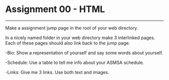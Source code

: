# Assignment 00 - HTML

---

Make a assignment jump page in the root of your web directory.

In a nicely named folder in your web directory make 3 interlinked pages.  Each of these pages should also link back to the jump page.

-Bio: Show a representation of yourself and say some words about yourself.

-Schedule: Use a table to tell me info about your ASMSA schedule.

-Links: Give me 3 links.  Use both text and images.
